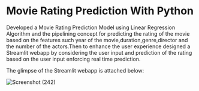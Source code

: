 # Movie Rating Prediction With Python

Developed a Movie Rating Prediction Model using Linear Regression Algorithm and the pipelining concept for predicting the rating of the movie based on the features such year of the movie,duration,genre,director and the number of the actors.Then to enhance the user experience designed a Streamlit webapp by considering the user input and prediction of the rating based on the user input enforcing real time prediction.

The glimpse of the Streamlit webapp is attached below:


![Screenshot (242)](https://github.com/user-attachments/assets/781aeab9-0866-4fe5-9939-0720eb21eeda)
